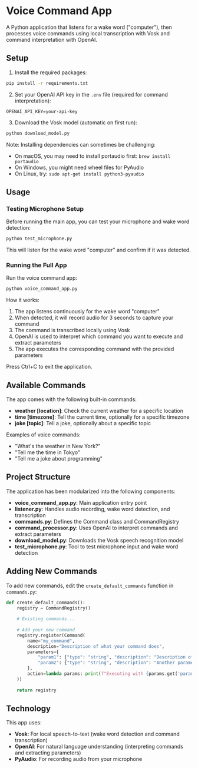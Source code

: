 # Voice Command App

A Python application that listens for a wake word ("computer"), then processes voice commands using local transcription with Vosk and command interpretation with OpenAI.

## Setup

1. Install the required packages:

```bash
pip install -r requirements.txt
```

2. Set your OpenAI API key in the `.env` file (required for command interpretation):

```
OPENAI_API_KEY=your-api-key
```

3. Download the Vosk model (automatic on first run):

```bash
python download_model.py
```

Note: Installing dependencies can sometimes be challenging:
- On macOS, you may need to install portaudio first: `brew install portaudio`
- On Windows, you might need wheel files for PyAudio
- On Linux, try: `sudo apt-get install python3-pyaudio`

## Usage

### Testing Microphone Setup

Before running the main app, you can test your microphone and wake word detection:

```bash
python test_microphone.py
```

This will listen for the wake word "computer" and confirm if it was detected.

### Running the Full App

Run the voice command app:

```bash
python voice_command_app.py
```

How it works:
1. The app listens continuously for the wake word "computer"
2. When detected, it will record audio for 3 seconds to capture your command
3. The command is transcribed locally using Vosk
4. OpenAI is used to interpret which command you want to execute and extract parameters
5. The app executes the corresponding command with the provided parameters

Press Ctrl+C to exit the application.

## Available Commands

The app comes with the following built-in commands:
- **weather [location]**: Check the current weather for a specific location
- **time [timezone]**: Tell the current time, optionally for a specific timezone
- **joke [topic]**: Tell a joke, optionally about a specific topic

Examples of voice commands:
- "What's the weather in New York?"
- "Tell me the time in Tokyo"
- "Tell me a joke about programming"

## Project Structure

The application has been modularized into the following components:

- **voice_command_app.py**: Main application entry point
- **listener.py**: Handles audio recording, wake word detection, and transcription
- **commands.py**: Defines the Command class and CommandRegistry
- **command_processor.py**: Uses OpenAI to interpret commands and extract parameters
- **download_model.py**: Downloads the Vosk speech recognition model
- **test_microphone.py**: Tool to test microphone input and wake word detection

## Adding New Commands

To add new commands, edit the `create_default_commands` function in `commands.py`:

```python
def create_default_commands():
    registry = CommandRegistry()
    
    # Existing commands...
    
    # Add your new command
    registry.register(Command(
        name="my_command",
        description="Description of what your command does",
        parameters={
            "param1": {"type": "string", "description": "Description of this parameter", "default": "default value"},
            "param2": {"type": "string", "description": "Another parameter description", "default": "default value"}
        },
        action=lambda params: print(f"Executing with {params.get('param1')} and {params.get('param2')}")
    ))
    
    return registry
```

## Technology

This app uses:
- **Vosk**: For local speech-to-text (wake word detection and command transcription)
- **OpenAI**: For natural language understanding (interpreting commands and extracting parameters)
- **PyAudio**: For recording audio from your microphone 